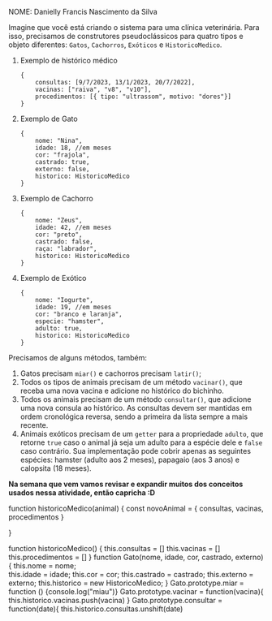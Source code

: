 NOME: Danielly Francis Nascimento da Silva

Imagine que você está criando o sistema para uma clínica veterinária. 
Para isso, precisamos de construtores pseudoclássicos para quatro tipos e objeto diferentes: `Gatos`, `Cachorros`, `Exóticos` e `HistoricoMedico`.

1. Exemplo de histórico médico

    ```
    {
        consultas: [9/7/2023, 13/1/2023, 20/7/2022],
        vacinas: ["raiva", "v8", "v10"],
        procedimentos: [{ tipo: "ultrassom", motivo: "dores"}]
    }
    ```

2. Exemplo de Gato

    ```
    {
        nome: "Nina",
        idade: 18, //em meses
        cor: "frajola",
        castrado: true,
        externo: false,
        historico: HistoricoMedico
    }
    ```

3. Exemplo de Cachorro
    
    ```
    {
        nome: "Zeus",
        idade: 42, //em meses
        cor: "preto",
        castrado: false,
        raça: "labrador",
        historico: HistoricoMedico
    }
    ```
4. Exemplo de Exótico
    ```
    {
        nome: "Iogurte",
        idade: 19, //em meses
        cor: "branco e laranja",
        especie: "hamster",
        adulto: true,
        historico: HistoricoMedico
    }
    ```

Precisamos de alguns métodos, também:
1. Gatos precisam `miar()` e cachorros precisam `latir()`;
2. Todos os tipos de animais precisam de um método `vacinar()`, que receba uma nova vacina e adicione no histórico do bichinho.
3. Todos os animais precisam de um método `consultar()`, que adicione uma nova consula ao histórico. As consultas devem ser mantidas em ordem cronológica reversa, sendo a primeira da lista sempre a mais recente.
4. Animais exóticos precisam de um `getter` para a propriedade `adulto`, que retorne `true` caso o animal já seja um adulto para a espécie dele e `false` caso contrário. Sua implementação pode cobrir apenas as seguintes espécies: hamster (adulto aos 2 meses), papagaio (aos 3 anos) e calopsita (18 meses).
    

**Na semana que vem vamos revisar e expandir muitos dos conceitos usados nessa atividade, então capricha :D**


function historicoMedico(animal) {
    const novoAnimal = {
        consultas,
        vacinas,
        procedimentos
    }

}

function historicoMedico() {
    this.consultas = []
    this.vacinas = []
    this.procedimentos = []
}
function Gato(nome, idade, cor, castrado, externo){
    this.nome = nome;     
    this.idade = idade;
    this.cor = cor;
    this.castrado = castrado;
    this.externo = externo;
    this.historico = new HistoricoMedico;
}
    Gato.prototype.miar = function () {console.log("miau")}
    Gato.prototype.vacinar = function(vacina){
        this.historico.vacinas.push(vacina)
    }
    Gato.prototype.consultar = function(date){
        this.historico.consultas.unshift(date)